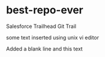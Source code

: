  # best-repo-ever
Salesforce Trailhead Git Trail

some text inserted using unix vi editor

Added a blank line and this text
